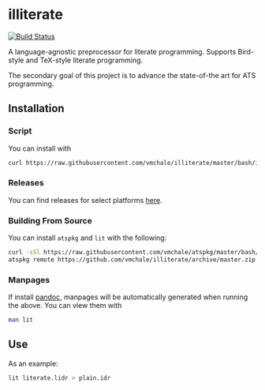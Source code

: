 # illiterate

[![Build Status](https://travis-ci.org/vmchale/illiterate.svg?branch=master)](https://travis-ci.org/vmchale/illiterate)

A language-agnostic preprocessor for literate programming. Supports Bird-style
and TeX-style literate programming.

The secondary goal of this project is to advance the state-of-the art for ATS
programming.

## Installation

### Script

You can install with

```bash
curl https://raw.githubusercontent.com/vmchale/illiterate/master/bash/install.sh | sh -s
```

### Releases

You can find releases for select platforms
[here](https://github.com/vmchale/illiterate/releases).

### Building From Source

You can install `atspkg` and `lit` with the following:

```bash
curl -sSl https://raw.githubusercontent.com/vmchale/atspkg/master/bash/install.sh | bash -s
atspkg remote https://github.com/vmchale/illiterate/archive/master.zip
```

### Manpages

If install [pandoc](http://pandoc.org/installing.html), manpages will be
automatically generated when running the above. You can view them with

```bash
man lit
```

## Use

As an example:

```bash
lit literate.lidr > plain.idr
```
